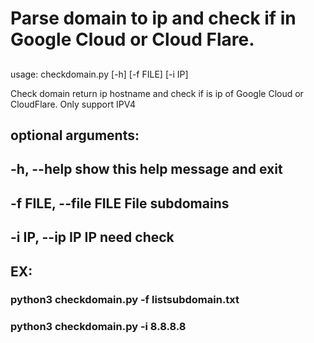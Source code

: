 # Parse domain to ip and check if in Google Cloud or Cloud Flare.
## 
usage: checkdomain.py [-h] [-f FILE] [-i IP]

Check domain return ip hostname and check if is ip of Google Cloud or CloudFlare. Only support IPV4

## optional arguments:
##  -h, --help            show this help message and exit
##  -f FILE, --file FILE  File subdomains
##  -i IP, --ip IP        IP need check
## EX:
### python3 checkdomain.py -f listsubdomain.txt
### python3 checkdomain.py -i 8.8.8.8
